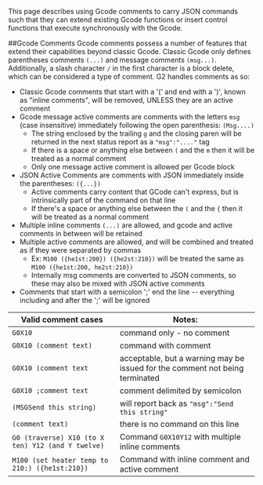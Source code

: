 This page describes using Gcode comments to carry JSON commands such that they can extend existing Gcode functions or insert control functions that execute synchronously with the Gcode.

##Gcode Comments
Gcode comments possess a number of features that extend their capabilities beyond classic Gcode. Classic Gcode only defines parentheses comments `(...)` and message comments `(msg...)`. Additionally, a slash character `/` in the first character is a block delete, which can be considered a type of comment. G2 handles comments as so:

- Classic Gcode comments that start with a '(' and end with a ')', known as "inline comments", will be removed, UNLESS they are an active comment
- Gcode message active comments are comments with the letters `msg` (case insensitive) immediately following the open parenthesis: `(Msg....)`
  - The string enclosed by the trailing `g` and the closing paren will be returned in the next status report as a `"msg":"...."` tag
  - If there is a space or anything else between `(` and the `m` then it will be treated as a normal comment
  - Only one message active comment is allowed per Gcode block
- JSON Active Comments are comments with JSON immediately inside the parentheses: `({...})`
  - Active comments carry content that GCode can't express, but is intrinsically part of the command on that line
  - If there's a space or anything else between the `(` and the `{` then it will be treated as a normal comment
- Multiple inline comments `(...)` are allowed, and gcode and active comments in between will be retained
- Multiple active comments are allowed, and will be combined and treated as if they were separated by commas
  - Ex: `M100 ({he1st:200}) ({he2st:210})` will be treated the same as `M100 ({he1st:200, he2st:210})`
  - Internally msg comments are converted to JSON comments, so these may also be mixed with JSON active comments
- Comments that start with a semicolon ';' end the line -- everything including and after the ';' will be ignored

| Valid comment cases       | Notes: |
| --- | --- |
| `G0X10`                      | command only - no comment |
| `G0X10 (comment text)`       | command with comment |
| `G0X10 (comment text`        | acceptable, but a warning may be issued for the comment not being terminated |
| `G0X10 ;comment text`        | comment delimited by semicolon |
| `(MSGSend this string)`      | will report back as `"msg":"Send this string"` |
| `(comment text)`             | there is no command on this line |
| `G0 (traverse) X10 (to X ten) Y12 (and Y twelve)` | Command `G0X10Y12` with multiple inline comments |
| `M100 (set heater temp to 210:) ({he1st:210})` | Command with inline comment and active comment |

